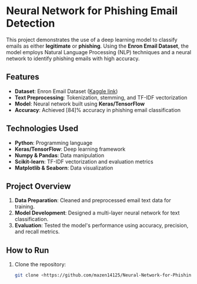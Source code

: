 # Neural Network for Phishing Email Detection

This project demonstrates the use of a deep learning model to classify emails as either **legitimate** or **phishing**. Using the **Enron Email Dataset**, the model employs Natural Language Processing (NLP) techniques and a neural network to identify phishing emails with high accuracy.

## Features
- **Dataset**: Enron Email Dataset ([Kaggle link](https://www.kaggle.com/datasets/advaithsrao/enron-fraud-email-dataset))
- **Text Preprocessing**: Tokenization, stemming, and TF-IDF vectorization
- **Model**: Neural network built using **Keras/TensorFlow**
- **Accuracy**: Achieved [84]% accuracy in phishing email classification

## Technologies Used
- **Python**: Programming language
- **Keras/TensorFlow**: Deep learning framework
- **Numpy & Pandas**: Data manipulation
- **Scikit-learn**: TF-IDF vectorization and evaluation metrics
- **Matplotlib & Seaborn**: Data visualization

## Project Overview
1. **Data Preparation**: Cleaned and preprocessed email text data for training.
2. **Model Development**: Designed a multi-layer neural network for text classification.
3. **Evaluation**: Tested the model's performance using accuracy, precision, and recall metrics.

## How to Run
1. Clone the repository:
   ```bash
   git clone <https://github.com/mazen14125/Neural-Network-for-Phishing-Email-Detection>
